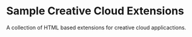 # Sample Creative Cloud Extensions

A collection of HTML based extensions for creative cloud applicactions.
